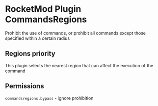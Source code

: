 # RocketMod Plugin CommandsRegions
 Prohibit the use of commands, or prohibit all commands except those specified within a certain radius

## Regions priority
 This plugin selects the nearest region that can affect the execution of the command

## Permissions
 `commandsregions.bypass` - ignore prohibition
